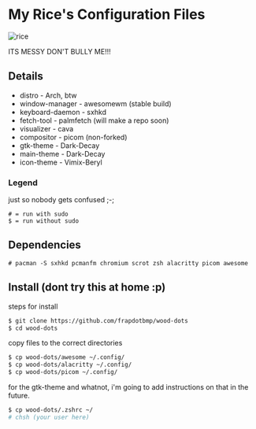 # My Rice's Configuration Files

![rice](https://user-images.githubusercontent.com/118438453/205562244-abbe1b92-1f38-4dd5-8a99-f7b16b3de8d2.png)

ITS MESSY DON'T BULLY ME!!!

## Details
* distro - Arch, btw
* window-manager - awesomewm (stable build)
* keyboard-daemon - sxhkd
* fetch-tool - palmfetch (will make a repo soon)
* visualizer - cava
* compositor - picom (non-forked)
* gtk-theme - Dark-Decay
* main-theme - Dark-Decay
* icon-theme - Vimix-Beryl

### Legend
just so nobody gets confused ;-;
```
# = run with sudo
$ = run without sudo
```

## Dependencies
```
# pacman -S sxhkd pcmanfm chromium scrot zsh alacritty picom awesome
```

## Install (dont try this at home :p)
steps for install
```bash
$ git clone https://github.com/frapdotbmp/wood-dots
$ cd wood-dots
```
copy files to the correct directories
```bash
$ cp wood-dots/awesome ~/.config/
$ cp wood-dots/alacritty ~/.config/
$ cp wood-dots/picom ~/.config/
```
for the gtk-theme and whatnot, i'm going to add instructions on that in the future.
```bash
$ cp wood-dots/.zshrc ~/
# chsh (your user here)
```
